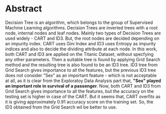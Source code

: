 # Abstract

Decision Tree is an algorithm, which belongs to the group of Supervised Machine Learning algorithms. Decision Trees are inverted trees with a root node, internal nodes and leaf nodes. Mainly two types of Decision Trees are used widely - CART and ID3. But, the root nodes are decided depending on an impurity index. CART uses Gini Index and ID3 uses Entropy as impurity indices and also to decide the dividing attribute at each node. In this work, both CART and ID3 are applied on the Titanic Dataset, without specfying any other parameters. Then a suitable tree is found by applying Grid Search method and the resulting tree is also found to be an ID3 tree. ID3 tree from Grid Search gives importance to all the features, but the previous ID3 tree does not consider "Sex" as an important feature - which is not acceptable at all, as it is clear from the Exploratoy Data Analysis part that, **"Sex" played an important role in survival of a passenger**. Now, both CART and ID3 from Grid Search gives importance to all the features, but the accuracy on the testing set is higher in case of the CART. But it seems that, CART overfits as it is giving approximately 0.91 accuracy score on the training set. So, the ID3 obtained from the Grid Search wil be better to use.
